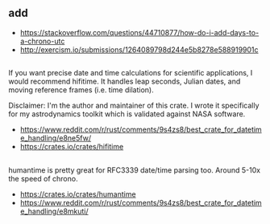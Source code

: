 
## add

- https://stackoverflow.com/questions/44710877/how-do-i-add-days-to-a-chrono-utc
- http://exercism.io/submissions/1264089798d244e5b8278e588919901c

##

If you want precise date and time calculations for scientific applications, I would recommend hifitime. It handles leap seconds, Julian dates, and moving reference frames (i.e. time dilation).

Disclaimer: I'm the author and maintainer of this crate. I wrote it specifically for my astrodynamics toolkit which is validated against NASA software.

- https://www.reddit.com/r/rust/comments/9s4zs8/best_crate_for_datetime_handling/e8ne5fw/
- https://crates.io/crates/hifitime

##

humantime is pretty great for RFC3339 date/time parsing too. Around 5-10x the speed of chrono.

- https://crates.io/crates/humantime
- https://www.reddit.com/r/rust/comments/9s4zs8/best_crate_for_datetime_handling/e8mkuti/

